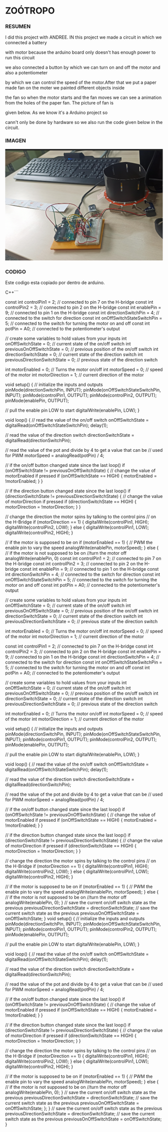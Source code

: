 # ZOÓTROPO


### RESUMEN


I did this project with ANDREE. IN this project we made a circuit in which we connected a battery 


with motor because the arduino board only doesn't has enough power to run this circuit 


we also connected a button by which we can turn on and off the motor and also a potentiometer


by which we can control the speed of the motor.After that we put a paper made fan on the moter we painted different objects inside 


the fan so when the motor starts and the fan moves we can see a animation from the holes of the paper fan. The picture of fan is 


given below. As we know it's a Arduino project so 


cann't only be done by hardware so we also run the code given below in the circuit.







### IMAGEN


![](https://raw.githubusercontent.com/Hanzla55/Arduino/main/zootropo.png)




### CODIGO

Este codigo esta copiado por dentro de arduino. 


C++```


const int controlPin1 = 2; // connected to pin 7 on the H-bridge
const int controlPin2 = 3; // connected to pin 2 on the H-bridge
const int enablePin = 9;   // connected to pin 1 on the H-bridge
const int directionSwitchPin = 4;  // connected to the switch for direction
const int onOffSwitchStateSwitchPin = 5; // connected to the switch for turning the motor on and off
const int potPin = A0;  // connected to the potentiometer's output

// create some variables to hold values from your inputs
int onOffSwitchState = 0;  // current state of the on/off switch
int previousOnOffSwitchState = 0; // previous position of the on/off switch
int directionSwitchState = 0;  // current state of the direction switch
int previousDirectionSwitchState = 0;  // previous state of the direction switch

int motorEnabled = 0; // Turns the motor on/off
int motorSpeed = 0; // speed of the motor
int motorDirection = 1; // current direction of the motor

void setup() {
  // initialize the inputs and outputs
  pinMode(directionSwitchPin, INPUT);
  pinMode(onOffSwitchStateSwitchPin, INPUT);
  pinMode(controlPin1, OUTPUT);
  pinMode(controlPin2, OUTPUT);
  pinMode(enablePin, OUTPUT);

  // pull the enable pin LOW to start
  digitalWrite(enablePin, LOW);
}

void loop() {
  // read the value of the on/off switch
  onOffSwitchState = digitalRead(onOffSwitchStateSwitchPin);
  delay(1);

  // read the value of the direction switch
  directionSwitchState = digitalRead(directionSwitchPin);

  // read the value of the pot and divide by 4 to get a value that can be
  // used for PWM
  motorSpeed = analogRead(potPin) / 4;

  // if the on/off button changed state since the last loop()
  if (onOffSwitchState != previousOnOffSwitchState) {
    // change the value of motorEnabled if pressed
    if (onOffSwitchState == HIGH) {
      motorEnabled = !motorEnabled;
    }
  }

  // if the direction button changed state since the last loop()
  if (directionSwitchState != previousDirectionSwitchState) {
    // change the value of motorDirection if pressed
    if (directionSwitchState == HIGH) {
      motorDirection = !motorDirection;
    }
  }

  // change the direction the motor spins by talking to the control pins
  // on the H-Bridge
  if (motorDirection == 1) {
    digitalWrite(controlPin1, HIGH);
    digitalWrite(controlPin2, LOW);
  } else {
    digitalWrite(controlPin1, LOW);
    digitalWrite(controlPin2, HIGH);
  }

  // if the motor is supposed to be on
  if (motorEnabled == 1) {
    // PWM the enable pin to vary the speed
    analogWrite(enablePin, motorSpeed);
  } else { // if the motor is not supposed to be on
    //turn the motor off
    analogWrite(enablePin, 0)
const int controlPin1 = 2; // connected to pin 7 on the H-bridge
const int controlPin2 = 3; // connected to pin 2 on the H-bridge
const int enablePin = 9;   // connected to pin 1 on the H-bridge
const int directionSwitchPin = 4;  // connected to the switch for direction
const int onOffSwitchStateSwitchPin = 5; // connected to the switch for turning the motor on and off
const int potPin = A0;  // connected to the potentiometer's output

// create some variables to hold values from your inputs
int onOffSwitchState = 0;  // current state of the on/off switch
int previousOnOffSwitchState = 0; // previous position of the on/off switch
int directionSwitchState = 0;  // current state of the direction switch
int previousDirectionSwitchState = 0;  // previous state of the direction switch

int motorEnabled = 0; // Turns the motor on/off
int motorSpeed = 0; // speed of the motor
int motorDirection = 1; // current direction of the motor

const int controlPin1 = 2; // connected to pin 7 on the H-bridge
const int controlPin2 = 3; // connected to pin 2 on the H-bridge
const int enablePin = 9;   // connected to pin 1 on the H-bridge
const int directionSwitchPin = 4;  // connected to the switch for direction
const int onOffSwitchStateSwitchPin = 5; // connected to the switch for turning the motor on and off
const int potPin = A0;  // connected to the potentiometer's output

// create some variables to hold values from your inputs
int onOffSwitchState = 0;  // current state of the on/off switch
int previousOnOffSwitchState = 0; // previous position of the on/off switch
int directionSwitchState = 0;  // current state of the direction switch
int previousDirectionSwitchState = 0;  // previous state of the direction switch

int motorEnabled = 0; // Turns the motor on/off
int motorSpeed = 0; // speed of the motor
int motorDirection = 1; // current direction of the motor

void setup() {
  // initialize the inputs and outputs
  pinMode(directionSwitchPin, INPUT);
  pinMode(onOffSwitchStateSwitchPin, INPUT);
  pinMode(controlPin1, OUTPUT);
  pinMode(controlPin2, OUTPUT);
  pinMode(enablePin, OUTPUT);

  // pull the enable pin LOW to start
  digitalWrite(enablePin, LOW);
}

void loop() {
  // read the value of the on/off switch
  onOffSwitchState = digitalRead(onOffSwitchStateSwitchPin);
  delay(1);

  // read the value of the direction switch
  directionSwitchState = digitalRead(directionSwitchPin);

  // read the value of the pot and divide by 4 to get a value that can be
  // used for PWM
  motorSpeed = analogRead(potPin) / 4;

  // if the on/off button changed state since the last loop()
  if (onOffSwitchState != previousOnOffSwitchState) {
    // change the value of motorEnabled if pressed
    if (onOffSwitchState == HIGH) {
      motorEnabled = !motorEnabled;
    }
  }

  // if the direction button changed state since the last loop()
  if (directionSwitchState != previousDirectionSwitchState) {
    // change the value of motorDirection if pressed
    if (directionSwitchState == HIGH) {
      motorDirection = !motorDirection;
    }
  }

  // change the direction the motor spins by talking to the control pins
  // on the H-Bridge
  if (motorDirection == 1) {
    digitalWrite(controlPin1, HIGH);
    digitalWrite(controlPin2, LOW);
  } else {
    digitalWrite(controlPin1, LOW);
    digitalWrite(controlPin2, HIGH);
  }

  // if the motor is supposed to be on
  if (motorEnabled == 1) {
    // PWM the enable pin to vary the speed
    analogWrite(enablePin, motorSpeed);
  } else { // if the motor is not supposed to be on
    //turn the motor off
    analogWrite(enablePin, 0);
  }
  // save the current on/off switch state as the previous
  previousDirectionSwitchState = directionSwitchState;
  // save the current switch state as the previous
  previousOnOffSwitchState = onOffSwitchState;
}
void setup() {
  // initialize the inputs and outputs
  pinMode(directionSwitchPin, INPUT);
  pinMode(onOffSwitchStateSwitchPin, INPUT);
  pinMode(controlPin1, OUTPUT);
  pinMode(controlPin2, OUTPUT);
  pinMode(enablePin, OUTPUT);

  // pull the enable pin LOW to start
  digitalWrite(enablePin, LOW);
}

void loop() {
  // read the value of the on/off switch
  onOffSwitchState = digitalRead(onOffSwitchStateSwitchPin);
  delay(1);

  // read the value of the direction switch
  directionSwitchState = digitalRead(directionSwitchPin);

  // read the value of the pot and divide by 4 to get a value that can be
  // used for PWM
  motorSpeed = analogRead(potPin) / 4;

  // if the on/off button changed state since the last loop()
  if (onOffSwitchState != previousOnOffSwitchState) {
    // change the value of motorEnabled if pressed
    if (onOffSwitchState == HIGH) {
      motorEnabled = !motorEnabled;
    }
  }

  // if the direction button changed state since the last loop()
  if (directionSwitchState != previousDirectionSwitchState) {
    // change the value of motorDirection if pressed
    if (directionSwitchState == HIGH) {
      motorDirection = !motorDirection;
    }
  }

  // change the direction the motor spins by talking to the control pins
  // on the H-Bridge
  if (motorDirection == 1) {
    digitalWrite(controlPin1, HIGH);
    digitalWrite(controlPin2, LOW);
  } else {
    digitalWrite(controlPin1, LOW);
    digitalWrite(controlPin2, HIGH);
  }

  // if the motor is supposed to be on
  if (motorEnabled == 1) {
    // PWM the enable pin to vary the speed
    analogWrite(enablePin, motorSpeed);
  } else { // if the motor is not supposed to be on
    //turn the motor off
    analogWrite(enablePin, 0);
  }
  // save the current on/off switch state as the previous
  previousDirectionSwitchState = directionSwitchState;
  // save the current switch state as the previous
  previousOnOffSwitchState = onOffSwitchState;
};
  }
  // save the current on/off switch state as the previous
  previousDirectionSwitchState = directionSwitchState;
  // save the current switch state as the previous
  previousOnOffSwitchState = onOffSwitchState;
}

```


